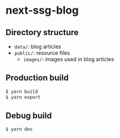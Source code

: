 # next-ssg-blog


## Directory structure

- `data/`: blog articles
- `public/`: resource files
  - `images/`: images used in blog articles

## Production build

```sh
$ yarn build
$ yarn export
```

## Debug build

```sh
$ yarn dev
```
